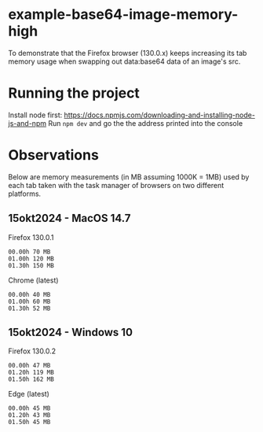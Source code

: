 # example-base64-image-memory-high
To demonstrate that the Firefox browser (130.0.x) keeps increasing its tab memory usage when swapping out data:base64 data of an image's src.

# Running the project
Install node first: https://docs.npmjs.com/downloading-and-installing-node-js-and-npm
Run `npm dev` and go the the address printed into the console

# Observations
Below are memory measurements (in MB assuming 1000K = 1MB) used by each tab taken with the task manager of browsers on two different platforms.
## 15okt2024 - MacOS 14.7
Firefox 130.0.1
```
00.00h 70 MB
01.00h 120 MB
01.30h 150 MB
```
Chrome (latest)
```
00.00h 40 MB
01.00h 60 MB
01.30h 52 MB
```

## 15okt2024 - Windows 10
Firefox 130.0.2
```
00.00h 47 MB
01.20h 119 MB
01.50h 162 MB
```
Edge (latest)
```
00.00h 45 MB
01.20h 43 MB
01.50h 45 MB
```
